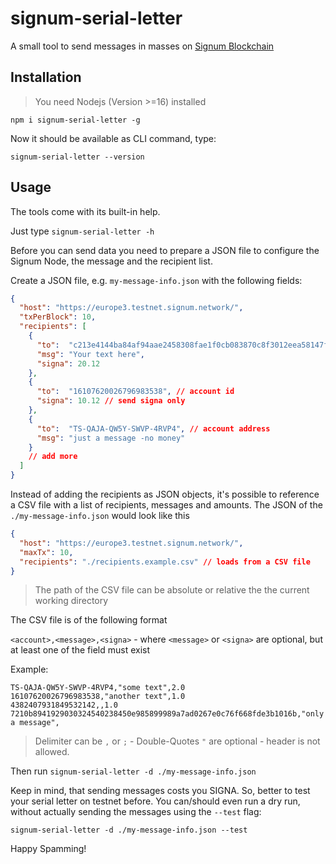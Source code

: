 # signum-serial-letter
A small tool to send messages in masses on [Signum Blockchain](https://signum.network)

## Installation

> You need Nodejs (Version >=16) installed

`npm i signum-serial-letter -g`

Now it should be available as CLI command, type:

`signum-serial-letter --version` 

## Usage 

The tools come with its built-in help. 

Just type `signum-serial-letter -h`

Before you can send data you need to prepare a JSON file to configure the Signum Node, the message and the recipient list.

Create a JSON file, e.g. `my-message-info.json` with the following fields:

```json
{
  "host": "https://europe3.testnet.signum.network/",
  "txPerBlock": 10,
  "recipients": [
    {
      "to":  "c213e4144ba84af94aae2458308fae1f0cb083870c8f3012eea58147f3b09d4a", // pub key
      "msg": "Your text here",
      "signa": 20.12
    },
    {
      "to":  "16107620026796983538", // account id
      "signa": 10.12 // send signa only
    },
    {
      "to":  "TS-QAJA-QW5Y-SWVP-4RVP4", // account address
      "msg": "just a message -no money"
    }
    // add more
  ]
}
```

Instead of adding the recipients as JSON objects, it's possible to reference a CSV file with a list of recipients, messages and amounts.
The JSON of the `./my-message-info.json` would look like this 

```json
{
  "host": "https://europe3.testnet.signum.network/",
  "maxTx": 10,
  "recipients": "./recipients.example.csv" // loads from a CSV file
}
```
> The path of the CSV file can be absolute or relative the the current working directory

The CSV file is of the following format

`<account>,<message>,<signa>`  - where `<message>` or `<signa>` are optional, but at least one of the field must exist

Example:

```csv
TS-QAJA-QW5Y-SWVP-4RVP4,"some text",2.0
16107620026796983538,"another text",1.0
4382407931849532142,,1.0
7210b8941929030324540238450e985899989a7ad0267e0c76f668fde3b1016b,"only a message",
```

> Delimiter can be `,` or `;` - Double-Quotes `"` are optional - header is not allowed.

Then run `signum-serial-letter -d ./my-message-info.json`

Keep in mind, that sending messages costs you SIGNA. 
So, better to test your serial letter on testnet before. 
You can/should even run a dry run, without actually sending the messages using the `--test` flag:

`signum-serial-letter -d ./my-message-info.json --test`

Happy Spamming!
